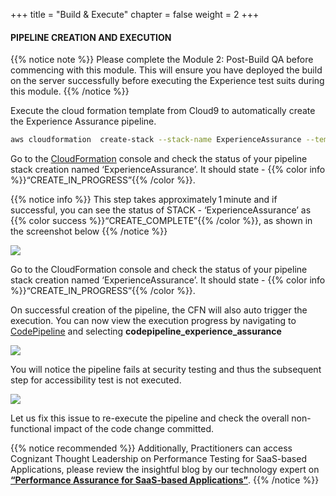 +++
title = "Build & Execute"
chapter = false
weight = 2
+++


#### PIPELINE CREATION AND EXECUTION

{{% notice note %}}
Please complete the Module 2: Post-Build QA before commencing with this module. This will ensure you have deployed the build on the server successfully before executing the Experience test suits during this module.
{{% /notice %}}

Execute the cloud formation template from Cloud9 to automatically create the Experience Assurance pipeline.

```bash text
aws cloudformation  create-stack --stack-name ExperienceAssurance --template-url https://aws-wrkshp-artifacts.s3-eu-west-1.amazonaws.com/awsworkshop_infrastructure_artefacts/awsworkshop_experience_assurance.json --capabilities CAPABILITY_NAMED_IAM
```

Go to the [CloudFormation](https://console.aws.amazon.com/cloudformation/home) console and check the status of your pipeline stack creation named ‘ExperienceAssurance’. It should state - {{% color info %}}“CREATE_IN_PROGRESS”{{% /color %}}.

{{% notice info %}}
This step takes approximately 1 minute and if successful, you can see the status of STACK - ‘ExperienceAssurance’ as {{% color success %}}“CREATE_COMPLETE”{{% /color %}}, as shown in the screenshot below 
{{% /notice %}}



![](/images/module4/b-1.png)

Go to the CloudFormation console and check the status of your pipeline stack creation named ‘ExperienceAssurance’. It should state - {{% color info %}}“CREATE_IN_PROGRESS”{{% /color %}}.


On successful creation of the pipeline, the CFN will also auto trigger the execution. You can now view the execution progress by navigating to [CodePipeline](https://console.aws.amazon.com/codesuite/codepipeline/home) and selecting **codepipeline_experience_assurance**



![](/images/module4/b-2.png)

You will notice the pipeline fails at security testing and thus the subsequent step for accessibility test is not executed. 

![](/images/module4/b-3.png)

Let us fix this issue to re-execute the pipeline and check the overall non-functional impact of the code change committed.

{{% notice recommended %}}
Additionally, Practitioners can access Cognizant Thought Leadership on Performance Testing for SaaS-based Applications, please review the insightful blog by our technology expert on **[“Performance Assurance for SaaS-based Applications”](https://www.linkedin.com/pulse/performance-assurance-saas-based-applications-leo-peter/?published=t)**.
{{% /notice %}}

